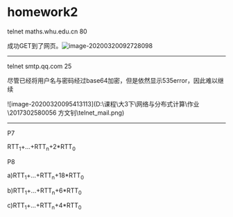 # homework2

telnet maths.whu.edu.cn 80

 成功GET到了网页。![image-20200320092728098](\telnet_math.png)

-------

telnet smtp.qq.com 25

尽管已经将用户名与密码经过base64加密，但是依然显示535error，因此难以继续

![image-20200320095413113](D:\课程\大3下\网络与分布式计算\作业\2017302580056 方文钊\telnet_mail.png)



---

P7

RTT<sub>1</sub>+...+RTT<sub>n</sub>+2*RTT<sub>0</sub>



P8

a)RTT<sub>1</sub>+...+RTT<sub>n</sub>+18*RTT<sub>0</sub>

b)RTT<sub>1</sub>+...+RTT<sub>n</sub>+6*RTT<sub>0</sub>

c)RTT<sub>1</sub>+...+RTT<sub>n</sub>+4*RTT<sub>0</sub>